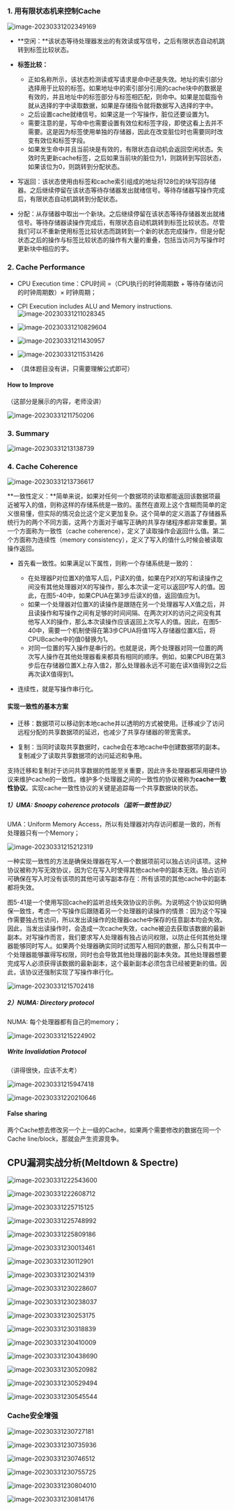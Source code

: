 ### 1. 用有限状态机来控制Cache

![image-20230331202349169](../img/3.30/image-20230331202349169.png)

- **空闲：**该状态等待处理器发出的有效读或写信号，之后有限状态自动机跳转到标签比较状态。
- **标签比较：**
  - 正如名称所示，该状态检测读或写请求是命中还是失效。地址的索引部分选择用于比较的标签。如果地址中的索引部分引用的cache块中的数据是有效的，并且地址中的标签部分与标签相匹配，则命中。如果是加载指令就从选择的字中读取数据，如果是存储指令就将数据写入选择的字中。
  - 之后设置cache就绪信号。如果这是一个写操作，脏位还要设置为1。
  - 需要注意的是，写命中也需要设置有效位和标签字段，即使这看上去并不需要。这是因为标签使用单独的存储器，因此在改变脏位时也需要同时改变有效位和标签字段。
  - 如果发生命中并且当前块是有效的，有限状态自动机会返回空闲状态。失效时先更新cache标签，之后如果当前块的脏位为1，则跳转到写回状态，如果该位为0，则跳转到分配状态。

- 写返回：该状态使用由标签和cache索引组成的地址将128位的块写回存储器。之后继续停留在该状态等待存储器发出就绪信号。等待存储器写操作完成后，有限状态自动机跳转到分配状态。
- 分配：从存储器中取出一个新块。之后继续停留在该状态等待存储器发出就绪信号。等待存储器读操作完成后，有限状态自动机跳转到标签比较状态。尽管我们可以不重新使用标签比较状态而跳转到一个新的状态完成操作，但是分配状态之后的操作与标签比较状态的操作有大量的重叠，包括当访问为写操作时更新块中相应的字。

### 2. Cache Performance

- CPU Execution time：CPU时间 =（CPU执行的时钟周期数 + 等待存储访问的时钟周期数）× 时钟周期；
-  CPI Execution includes ALU and Memory instructions.![image-20230331211028345](../img/3.30/image-20230331211028345.png)
- ![image-20230331210829604](../img/3.30/image-20230331210829604.png)

- ![image-20230331211430957](../img/3.30/image-20230331211430957.png)

- ![image-20230331211531426](../img/3.30/image-20230331211531426.png)

- （具体题目没有讲，只需要理解公式即可）

#### How to Improve

（这部分是展示的内容，老师没讲）

![image-20230331211750206](../img/3.30/image-20230331211750206.png)

### 3. Summary

![image-20230331213138739](../img/3.30/image-20230331213138739.png)

### 4. Cache Coherence

![image-20230331213736617](../img/3.30/image-20230331213736617.png)

**一致性定义：**简单来说，如果对任何一个数据项的读取都能返回该数据项最近被写入的值，则称这样的存储系统是一致的。虽然在直观上这个含糊而简单的定义很易懂，但实际的情况会比这个定义更加复杂。这个简单的定义涵盖了存储器系统行为的两个不同方面，这两个方面对于编写正确的共享存储程序都非常重要。第一个方面称为一致性（cache coherence），定义了读取操作会返回什么值。第二个方面称为连续性（memory consistency），定义了写入的值什么时候会被读取操作返回。

- 首先看一致性。如果满足以下属性，则称一个存储系统是一致的：
  - 在处理器P对位置X的值写人后，P读X的值，如果在P对X的写和读操作之间没有其他处理器对X的写操作，那么本次读一定可以返回P写人的值。因此，在图5-40中，如果CPUA在第3步后读X的值，返回值应为1。
  - 如果一个处理器对位置X的读操作是跟随在另一个处理器写人X值之后，并且读操作和写操作之间有足够的时间间隔、在两次对X的访问之间没有其他写人X的操作，那么本次读操作应该返回上次写人的值。因此，在图5-40中，需要一个机制使得在第3步CPUA将值1写入存储器位置X后，将CPUBcache中的值0替换为1。
  - 对同一位置的写入操作是串行的。也就是说，两个处理器对同一位置的两次写人操作在其他处理器看来都具有相同的顺序。例如，如果CPUB在第3步后在存储器位置X上存入值2，那么处理器永远不可能在读X值得到2之后再次读X值得到1。

- 连续性，就是写操作串行化。

#### 实现一致性的基本方案

- 迁移：数据项可以移动到本地cache并以透明的方式被使用。迁移减少了访问远程分配的共享数据项的延迟，也减少了共享存储器的带宽需求。

- 复制：当同时读取共享数据时，cache会在本地cache中创建数据项的副本。复制减少了读取共享数据项的访问延迟和争用。

支持迁移和复制对于访问共享数据的性能至关重要，因此许多处理器都采用硬件协议来维护cache的一致性。维护多个处理器之间的一致性的协议被称为**cache一致性协议**。实现cache一致性协议的关键是追踪每一个共享数据块的状态。

##### 1）UMA: Snoopy coherence protocols（监听一致性协议）

UMA：Uniform Memory Access，所以有处理器对内存访问都是一致的，所有处理器只有一个Memory；

![image-20230331215212319](../img/3.30/image-20230331215212319.png)

一种实现一致性的方法是确保处理器在写人一个数据项前可以独占访问该项。这种协议被称为写无效协议，因为它在写入时使得其他cache中的副本无效。独占访问可确保在写入时没有该项的其他可读写副本存在：所有该项的其他cache中的副本都将失效。

图5-41是一个使用写回cache的监听总线失效协议的示例。为说明这个协议如何确保一致性，考虑一个写操作后跟随着另一个处理器的读操作的情景：因为这个写操作需要独占性访问，所以发出读操作的处理器cache中保存的任意副本均会失效。因此，当发出读操作时，会造成一次cache失效，cache被迫去获取该数据的最新副本。对写操作而言，我们要求写人处理器有独占访问权限，以防止任何其他处理器能够同时写人。如果两个处理器确实同时试图写人相同的数据，那么只有其中一个处理器能够赢得写权限，同时也会导致其他处理器的副本失效。其他处理器想要完成写人必须获得该数据的最新副本，这个最新副本必须包含已经被更新的值。因此，该协议还强制实现了写操作串行化。

![image-20230331215702418](../img/3.30/image-20230331215702418.png)

##### 2）NUMA: Directory protocol

NUMA: 每个处理器都有自己的memory；

![image-20230331215224902](../img/3.30/image-20230331215224902.png)

##### Write Invalidation Protocol

（讲得很快，应该不太考）

![image-20230331215947418](../img/3.30/image-20230331215947418.png)

![image-20230331220210646](../img/3.30/image-20230331220210646.png)

#### False sharing

两个Cache想去修改另一个上一级的Cache，如果两个需要修改的数据在同一个Cache line/block，那就会产生资源竞争。

## CPU漏洞实战分析(Meltdown & Spectre)

![image-20230331222543600](../img/3.30/image-20230331222543600.png)

![image-20230331222608712](../img/3.30/image-20230331222608712.png)

![image-20230331225715125](../img/3.30/image-20230331225715125.png)

![image-20230331225748992](../img/3.30/image-20230331225748992.png)

![image-20230331225809186](../img/3.30/image-20230331225809186.png)

![image-20230331230013461](../img/3.30/image-20230331230013461.png)

![image-20230331230112901](../img/3.30/image-20230331230112901.png)

![image-20230331230214319](../img/3.30/image-20230331230214319.png)

![image-20230331230228607](../img/3.30/image-20230331230228607.png)

![image-20230331230238037](../img/3.30/image-20230331230238037.png)

![image-20230331230253175](../img/3.30/image-20230331230253175.png)

![image-20230331230318839](../img/3.30/image-20230331230318839.png)

![image-20230331230410009](../img/3.30/image-20230331230410009.png)

![image-20230331230438690](../img/3.30/image-20230331230438690.png)

![image-20230331230520982](../img/3.30/image-20230331230520982.png)

![image-20230331230529494](../img/3.30/image-20230331230529494.png)

![image-20230331230545544](../img/3.30/image-20230331230545544.png)

### Cache安全增强

![image-20230331230727181](../img/3.30/image-20230331230727181.png)

![image-20230331230735936](../img/3.30/image-20230331230735936.png)

![image-20230331230746512](../img/3.30/image-20230331230746512.png)

![image-20230331230755725](../img/3.30/image-20230331230755725.png)

![image-20230331230804010](../img/3.30/image-20230331230804010.png)

![image-20230331230814176](../img/3.30/image-20230331230814176.png)
